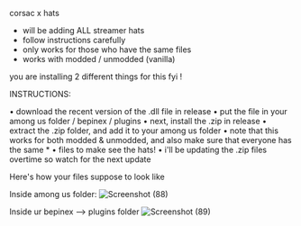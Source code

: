 corsac x hats
- will be adding ALL streamer hats
- follow instructions carefully
- only works for those who have the same files
- works with modded / unmodded (vanilla)


you are installing 2 different things for this fyi !


INSTRUCTIONS:

• download the recent version of the .dll file in release
• put the file in your among us folder / bepinex / plugins
• next, install the .zip in release
• extract the .zip folder, and add it to your among us folder
•  note that this works for both modded & unmodded, and also make sure that everyone has the same *
•  files to make see the hats!
•  i'll be updating the .zip files overtime so watch for the next update

Here's how your files suppose to look like

Inside among us folder:
![Screenshot (88)](https://user-images.githubusercontent.com/87746847/126848753-160b5eff-b4cd-449f-a60d-6fd79216a80d.png)

Inside ur bepinex --> plugins folder
![Screenshot (89)](https://user-images.githubusercontent.com/87746847/126848772-ff4b10c9-c6ab-4c4d-976e-958bcd02b1f4.png)

